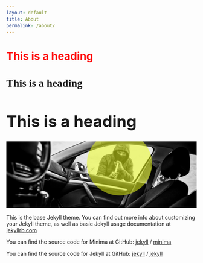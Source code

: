 ```yaml
---
layout: default
title: About
permalink: /about/
---
```



<h1 style="color:red;">This is a heading</h1>
<h1 style="font-family:verdana;">This is a heading</h1>
<h1 style="font-size:300%;">This is a heading</h1>

![alt text](/assetsmine/img/vehicle.jpg)




This is the base Jekyll theme. You can find out more info about customizing your Jekyll theme, as well as basic Jekyll usage documentation at [jekyllrb.com](https://jekyllrb.com/)

You can find the source code for Minima at GitHub:
[jekyll][jekyll-organization] /
[minima](https://github.com/jekyll/minima)

You can find the source code for Jekyll at GitHub:
[jekyll][jekyll-organization] /
[jekyll](https://github.com/jekyll/jekyll)


[jekyll-organization]: https://github.com/jekyll
